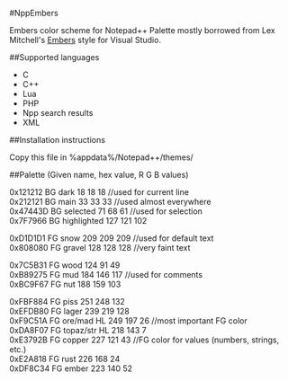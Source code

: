 #NppEmbers

Embers color scheme for Notepad++
Palette mostly borrowed from Lex Mitchell's [Embers](http://studiostyl.es/users/482) style for Visual Studio.

##Supported languages

- C
- C++
- Lua
- PHP
- Npp search results
- XML

##Installation instructions

Copy this file in %appdata%/Notepad++/themes/

##Palette (Given name, hex value, R G B values)

0x121212	BG dark				18  18  18	//used for current line  
0x212121	BG main				33	33	33	//used almost everywhere  
0x47443D 	BG selected			71	68	61	//used for selection  
0x7F7966 	BG highlighted		127	121	102	
  
0xD1D1D1	FG snow				209	209	209	//used for default text  
0x808080	FG gravel			128	128	128	//very faint text  
  
0x7C5B31	FG wood				124	91	49  
0xB89275	FG mud				184	146	117	//used for comments  
0xBC9F67	FG nut				188	159	103  
   
0xFBF884 	FG piss				251	248	132  
0xEFDB80 	FG lager			239	219	128  
0xF9C51A 	FG ore/mad HL		249	197	26	//most important FG color  
0xDA8F07 	FG topaz/str HL		218	143	7  
0xE3792B 	FG copper			227	121	43	//FG color for values (numbers, strings, etc.)  
0xE2A818 	FG rust				226	168	24  
0xDF8C34	FG ember			223	140	52  